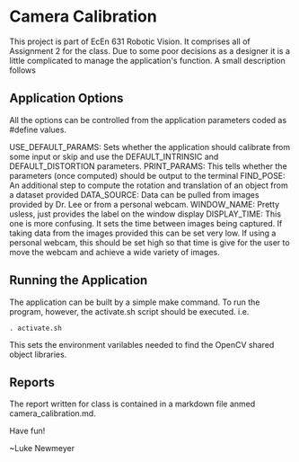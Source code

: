 # Camera Calibration

This project is part of EcEn 631 Robotic Vision. It comprises all of Assignment 2 for the class. Due to some poor decisions as a designer it is a little complicated to manage the application's function. A small description follows

## Application Options

All the options can be controlled from the application parameters coded as #define values.

USE_DEFAULT_PARAMS: Sets whether the application should calibrate from some input or skip and use the DEFAULT_INTRINSIC and DEFAULT_DISTORTION parameters.
PRINT_PARAMS: This tells whether the parameters (once computed) should be output to the terminal
FIND_POSE: An additional step to compute the rotation and translation of an object from a dataset provided
DATA_SOURCE: Data can be pulled from images provided by Dr. Lee or from a personal webcam.
WINDOW_NAME: Pretty usless, just provides the label on the window display
DISPLAY_TIME: This one is more confusing. It sets the time between images being captured. If taking data from the images provided this can be set very low. If using a personal webcam, this should be set high so that time is give for the user to move the webcam and achieve a wide variety of images.

## Running the Application

The application can be built by a simple make command. To run the program, however, the activate.sh script should be executed. i.e.

	. activate.sh

This sets the environment varilables needed to find the OpenCV shared object libraries.

## Reports

The report written for class is contained in a markdown file anmed camera_calibration.md.


Have fun!

~Luke Newmeyer
